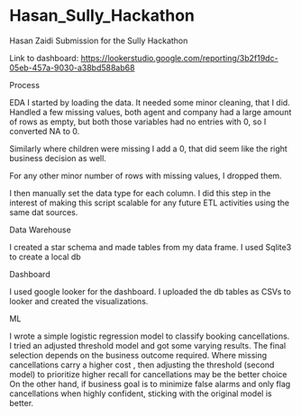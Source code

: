 # Hasan_Sully_Hackathon
Hasan Zaidi Submission for the Sully Hackathon

Link to dashboard: https://lookerstudio.google.com/reporting/3b2f19dc-05eb-457a-9030-a38bd588ab68

Process

EDA
I started by loading the data. It needed some minor cleaning, that I did. Handled a few missing values, both agent and company had a large amount of rows as empty, but both those variables had no entries with 0, so I converted NA to 0. 

Similarly where children were missing I add a 0, that did seem like the right business decision as well. 

For any other minor number of rows with missing values, I dropped them. 

I then manually set the data type for each column. I did this step in the interest of making this script scalable for any future ETL activities using the same dat sources. 

Data Warehouse

I created a star schema and made tables from my data frame. 
I used Sqlite3 to create a local db

Dashboard

I used google looker for the dashboard. I uploaded the db tables as CSVs to looker and created the visualizations. 

ML

I wrote a simple logistic regression model to classify booking cancellations. I tried an adjusted threshold model and got some varying results. The final selection depends on the business outcome required. 
Where missing cancellations carry a higher cost , then adjusting the threshold (second model) to prioritize higher recall for cancellations may be the better choice
On the other hand, if business goal is to minimize false alarms and only flag cancellations when highly confident, sticking with the original model is better.

